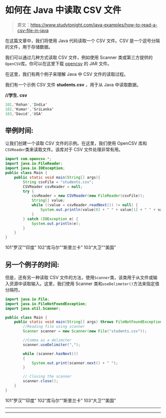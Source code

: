 # 如何在 Java 中读取 CSV 文件

> 原文：<https://www.studytonight.com/java-examples/how-to-read-a-csv-file-in-java>

在这篇文章中，我们将使用 Java 代码读取一个 CSV 文件。CSV 是一个逗号分隔的文件，用于存储数据。

我们可以通过几种方式读取 CSV 文件，例如使用 Scanner 类或第三方提供的`OpenCSV`库。你可以在这里下载 [opencsv](https://mvnrepository.com/artifact/com.opencsv/opencsv/3.8) 的 JAR 文件。

在这里，我们有两个例子来理解 Java 中 CSV 文件的读取过程。

我们有一个示例 CSV 文件 **students.csv** ，用于从 Java 中读取数据。

**//学生. csv**

```java
101,'Rohan','India'
102,'Kumar','SriLanka'
103,'David','USA'
```

## 举例时间:

让我们创建一个读取 CSV 文件的示例。在这里，我们使用 OpenCSV 库和`CSVReader`类来读取文件。该库对于 CSV 文件处理非常有用。

```java
import com.opencsv.*;
import java.io.FileReader;
import java.io.IOException;
public class Main {
	public static void main(String[] args){  
		String csvFile = "students.csv";
        CSVReader csvReader = null;
        try {
        	csvReader = new CSVReader(new FileReader(csvFile));
            String[] value;
            while ((value = csvReader.readNext()) != null) {
                System.out.println(value[0] + " " + value[1] + " " + value[2]);
            }
        } catch (IOException e) {
            System.out.println(e);
        }
	}
}
```

101“罗汉”“印度”
102“库马尔”“斯里兰卡”
103“大卫”“美国”

## 另一个例子的时间:

但是，还有另一种读取 CSV 文件的方法，使用`Scanner`类，该类用于从文件或输入资源中读取输入。这里，我们使用 Scanner 类和`useDelimeter()`方法来指定值分隔符。

```java
import java.io.File;
import java.io.FileNotFoundException;
import java.util.Scanner;

public class Main {
	public static void main(String[] args) throws FileNotFoundException{  
		//Reading file using scanner
        Scanner scanner = new Scanner(new File("students.csv"));

        //Comma as a delimiter
        scanner.useDelimiter(",");

        while (scanner.hasNext()) 
        {
            System.out.print(scanner.next() + " ");
        }

        // Closing the scanner  
        scanner.close();
	}
}
```

101“罗汉”“印度”
102“库马尔”“斯里兰卡”
103“大卫”“美国”

* * *

* * *